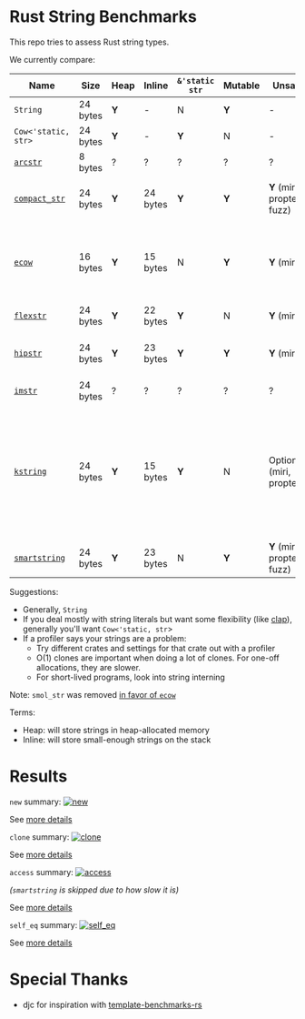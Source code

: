 # Rust String Benchmarks

This repo tries to assess Rust string types.

We currently compare:

Name                                                  | Size     | Heap  | Inline   | `&'static str` | Mutable | Unsafe | Notes
------------------------------------------------------|----------|-------|----------|----------------|---------|--------|-----
`String`                                              | 24 bytes | **Y** | \-       | N              | **Y**   | \-     | Universal
`Cow<'static, str>`                                   | 24 bytes | **Y** | \-       | **Y**          | N       | \-     |
[`arcstr`](https://crates.io/crates/arcstr)           | 8 bytes  | ?     | ?        | ?              | ?       | ?      | ?
[`compact_str`](https://crates.io/crates/compact_str) | 24 bytes | **Y** | 24 bytes | **Y**          | **Y**   | **Y** (miri, proptest, fuzz)  | Space optimized for `Option<_>`
[`ecow`](https://crates.io/crates/ecow)               | 16 bytes | **Y** | 15 bytes | N              | **Y**   | **Y** (miri) | O(1) clone unless mutated, Space optimized for `Option<_>`
[`flexstr`](https://crates.io/crates/flexstr)         | 24 bytes | **Y** | 22 bytes | **Y**          | N       | **Y** (miri) | O(1) clone
[`hipstr`](https://crates.io/crates/hipstr)           | 24 bytes | **Y** | 23 bytes | **Y**          | **Y**   | **Y** (miri) | O(1) clone, O(1) substring
[`imstr`](https://crates.io/crates/imstr)             | 24 bytes | ?     | ?        | ?              | ?       | ?  | ?
[`kstring`](https://crates.io/crates/kstring)         | 24 bytes | **Y** | 15 bytes | **Y**          | N       | Optional (miri, proptest)  | Optional O(1) clone, optional 22 byte small string, Ref/Cow API for preserving `&'static str`
[`smartstring`](https://crates.io/crates/smartstring) | 24 bytes | **Y** | 23 bytes | N              | **Y**   | **Y** (miri, proptest, fuzz)  |

Suggestions:
- Generally, `String`
- If you deal mostly with string literals but want some flexibility (like
  [clap](https://github.com/clap-rs/clap/)), generally you'll want
  `Cow<'static, str`>
- If a profiler says your strings are a problem:
  - Try different crates and settings for that crate out with a profiler
  - O(1) clones are important when doing a lot of clones.  For one-off allocations, they are slower.
  - For short-lived programs, look into string interning

Note: `smol_str` was removed [in favor of `ecow`](https://www.reddit.com/r/rust/comments/117ksvr/ecow_compact_cloneonwrite_vector_and_string/j9eh35d/)

Terms:
- Heap: will store strings in heap-allocated memory
- Inline: will store small-enough strings on the stack

# Results

`new` summary:
[![`new`](runs/2023-10-10/new/report/lines.svg)](https://htmlpreview.github.io/?https://github.com/epage/string-benchmarks-rs/blob/master/runs/2023-10-10/new/report/index.html)

See [more details](https://htmlpreview.github.io/?https://github.com/epage/string-benchmarks-rs/blob/master/runs/2023-10-10/new/report/index.html)

`clone` summary:
[![`clone`](runs/2023-10-10/clone/report/lines.svg)](https://htmlpreview.github.io/?https://github.com/epage/string-benchmarks-rs/blob/master/runs/2023-10-10/clone/report/index.html)

See [more details](https://htmlpreview.github.io/?https://github.com/epage/string-benchmarks-rs/blob/master/runs/2023-10-10/clone/report/index.html)

`access` summary:
[![`access`](runs/2023-10-10/access/report/lines.svg)](https://htmlpreview.github.io/?https://github.com/epage/string-benchmarks-rs/blob/master/runs/2023-10-10/access/report/index.html)

*(`smartstring` is skipped due to how slow it is)*

See [more details](https://htmlpreview.github.io/?https://github.com/epage/string-benchmarks-rs/blob/master/runs/2023-10-10/access/report/index.html)

`self_eq` summary:
[![`self_eq`](runs/2023-10-10/self_eq/report/lines.svg)](https://htmlpreview.github.io/?https://github.com/epage/string-benchmarks-rs/blob/master/runs/2023-10-10/self_eq/report/index.html)

See [more details](https://htmlpreview.github.io/?https://github.com/epage/string-benchmarks-rs/blob/master/runs/2023-10-10/self_eq/report/index.html)

# Special Thanks

- djc for inspiration with [template-benchmarks-rs](https://github.com/djc/template-benchmarks-rs)

